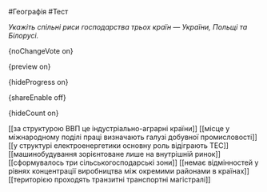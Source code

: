 #Географія #Тест

*Укажіть спільні риси господарства трьох країн — України, Польщі та Білорусі.*

{noChangeVote on}

{preview on}

{hideProgress on}

{shareEnable off}

{hideCount on}

[[за структурою ВВП це індустріально-аграрні країни]]
[[місце у міжнародному поділі праці визначають галузі добувної промисловості]]
[[у структурі електроенергетики основну роль відіграють ТЕС]]
[[машинобудування зорієнтоване лише на внутрішній ринок]]
[[сформувалось три сільськогосподарські зони]]
[[немає відмінностей у рівнях концентрації виробництва між окремими районами в країнах]]
[[територією проходять транзитні транспортні магістралі]]
